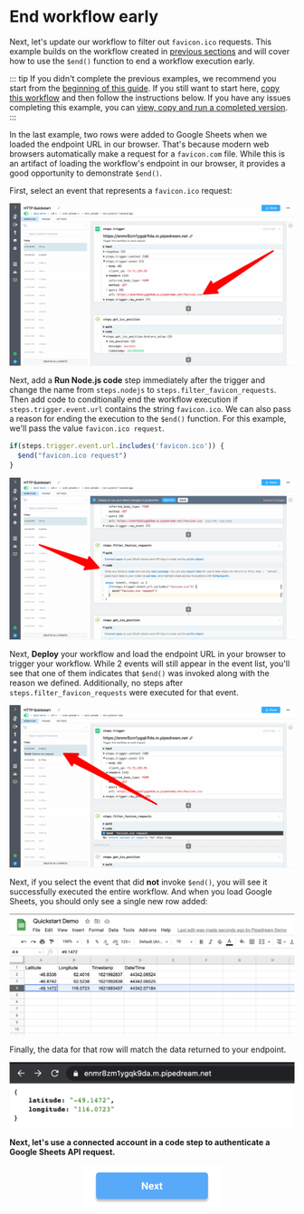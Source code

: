 # End workflow early

Next, let's update our workflow to filter out `favicon.ico` requests. This example builds on the workflow created in [previous sections](/quickstart/hello-world/) and will cover how to use the `$end()` function to end a workflow execution early.

::: tip
If you didn't complete the previous examples, we recommend you start from the [beginning of this guide](/quickstart/). If you still want to start here, [copy this workflow](https://pipedream.com/@gettingstarted/quickstart-insert-data-into-google-sheets-p_KwCAR9z) and then follow the instructions below. If you have any issues completing this example, you can [view, copy and run a completed version](https://pipedream.com/@gettingstarted/quickstart-end-workflow-early-p_RRCgNRQ).
:::


In the last example, two rows were added to Google Sheets when we loaded the endpoint URL in our browser. That's because modern web browsers automatically make a request for a `favicon.com` file. While this is an artifact of loading the workflow's endpoint in our browser, it provides a good opportunity to demonstrate `$end()`.

First, select an event that represents a `favicon.ico` request:

![image-20210525184158904](./images/image-20210525184158904.png)

Next, add a **Run Node.js code** step immediately after the trigger and change the name from `steps.nodejs` to `steps.filter_favicon_requests`. Then add code to conditionally end the workflow execution if `steps.trigger.event.url` contains the string `favicon.ico`. We can also pass a reason for ending the execution to the `$end()` function. For this example, we'll pass the value `favicon.ico request`.

```javascript
if(steps.trigger.event.url.includes('favicon.ico')) {
  $end("favicon.ico request")
}
```

![image-20210525184256769](./images/image-20210525184256769.png)

Next, **Deploy** your workflow and load the endpoint URL in your browser to trigger your workflow. While 2 events will still appear in the event list, you'll see that one of them indicates that `$end()` was invoked along with the reason we defined. Additionally, no steps after `steps.filter_favicon_requests` were executed for that event.

![image-20210525184412763](./images/image-20210525184412763.png)

Next, if you select the event that did **not** invoke `$end()`, you will see it successfully executed the entire workflow. And when you load Google Sheets, you should only see a single new row added:

![image-20210525184446575](./images/image-20210525184446575.png)

Finally, the data for that row will match the data returned to your endpoint.

![image-20210525184509990](./images/image-20210525184509990.png)

**Next, let's use a connected account in a code step to authenticate a Google Sheets API request.**

<p style="text-align:center;">
<a href="/quickstart/use-managed-auth-in-code/"><img src="../next.png"></a>
</p>